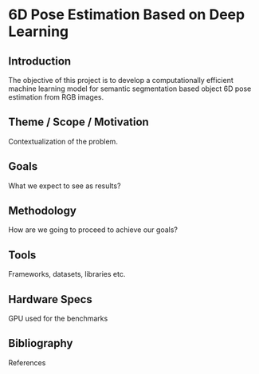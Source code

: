 # 6D Pose Estimation Based on Deep Learning

## Introduction

The objective of this project is to develop a computationally efficient machine learning model for semantic segmentation based object 6D pose estimation from RGB images. 


## Theme / Scope / Motivation

Contextualization of the problem.

## Goals

What we expect to see as results?

## Methodology

How are we going to proceed to achieve our goals?

## Tools

Frameworks, datasets, libraries etc.

## Hardware Specs

GPU used for the benchmarks

## Bibliography

References 
